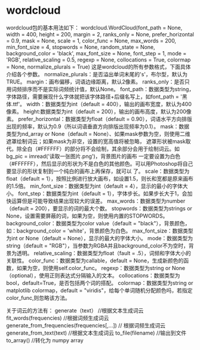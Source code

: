# wordcloud
wordcloud包的基本用法如下：
  wordcloud.WordCloud(font_path = None,
                    width = 400,
                    height = 200,
                    margin = 2,
                    ranks_only = None,
                    prefer_horizontal = 0.9,
                    mask = None,
                    scale = 1,
                    color_func = None,
                    max_words = 200,
                    min_font_size = 4,
                    stopwords = None,
                    random_state = None,
                    background_color = 'black',
                    max_font_size = None,
                    font_step = 1,
                    mode = 'RGB',
                    relative_scaling = 0.5,
                    regexp = None,
                    collocations = True,
                    colormap = None,
                    normalize_plurals = True)
这是wordcloud的所有参数格式，下面具体介绍各个参数。
normalize_plurals：是否溢出单词末尾的's'，布尔型，默认为TRUE。
margin：画布偏移，词语边缘距离，默认2像素。
ranks_only：是否只用词频排序而不是实际词频统计值，默认None。
font_path：数据类型为string，字体路径，需要展现什么字体就把该字体路径+后缀名写上，如font_path = '黑体.ttf'。
width：数据类型为int（default = 400），输出的画布宽度，默认为400像素。
height:数据类型为int（default = 200），输出的画布高度，默认为200像素。
prefer_horizontal：数据类型为float（default = 0.90），词语水平方向排版出现的频率，默认为0.9（所以词语垂直方向排版出现频率为0.1）。
mask：数据类型为nd_array or None（default = None）、如果mask参数为空，则使用二维遮罩绘制词云；如果mask为非空，设置的宽高值将被忽略，
遮罩形状被mask取代。除全白（#FFFFFF）的部分将不会绘制，其余部分会用于绘制词云。如bg_pic = imread('读取一张图片.png')，背景图片的画布
一定要设置为白色（#FFFFFF），然后显示的形状为不是白色的其他颜色。可以用Photoshop将自己要显示的形状复制到一个纯白的画布上再保存，就可以
了。
scale：数据类型为float（default = 1），按照比例进行放大画布，如设置1.5，则长和宽都是原来画布的1.5倍。
min_font_size：数据类型为int（default = 4），显示的最小的字体大小。
font_step：数据类型为int（default = 1），字体步长。如果步长大于1，会加快运算但是可能导致结果出现较大的误差。
max_words：数据类型为number（default = 200），要显示的词的最大个数。
stopwords：数据类型为strings or None，设置需要屏蔽的词，如果为空，则使用内置的STOPWORDS。
background_color：数据类型为color value（default = "black"），背景颜色，如：background_color = 'white'，背景颜色为白色。
max_font_size：数据类型为int or None（default = None），显示的最大的字体大小。
mode：数据类型为string（default = "RGB"），当参数为RGBA并且background_color不为空时，背景为透明。
relative_scaling：数据类型为float（fault = .5），词频和字体大小的关联性。
color_func：数据类型为callable，default = None，生成新颜色的函数，如果为空，则使用self.color_func。
regexp：数据类型为string or None（optional），使用正则表达式分隔输入的文本。
collocations：数据类型为bool，default=True，是否包括两个词的搭配。
colormap：数据类型为string or matplotlib colormap，default = "viridis"，给每个单词随机分配颜色吗，若指定color_func,则忽略该方法。

关于词云的方法有：
generate（text）  //根据文本生成词云
fit_words(frequencies)  //根据词频生成词云
generate_from_frequencies(frequencies[,...])    // 根据词频生成词云
generate_from_text(text)    //根据文本生成词云
to_file(filename)     //输出到文件
to_array()            //转化为 numpy array
